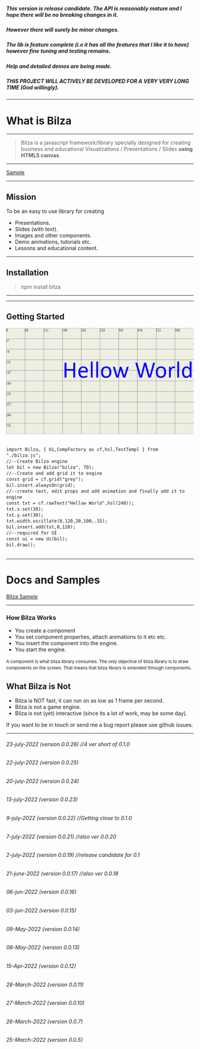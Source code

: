 ##### This version is release candidate. The API is reasonably mature and I hope there will be no breaking changes in it.
##### However there will surely be minor changes.
##### The lib is feature complete (i.e it has all the features that I like it to have) however fine tuning and testing remains.
##### Help and detailed demos are being made.
##### THIS PROJECT WILL ACTIVELY BE DEVELOPED FOR A VERY VERY LONG TIME (God willingly).
---

# What is Bilza

---
> Bilza is a javascript framework/library specially designed for creating business and educational Visualizations / Presentations / Slides <strong>using HTML5 canvas</strong>.
---

<a href="https://skillzaa.github.io/bilzaDocs/">Sample</a>

---
## Mission
To be an easy to use library for creating 
- Presentations.
- Slides (with text).
- Images and other components.
- Demo animations, tutorials etc.
- Lessons and educational content.

---
## Installation

> npm install bilza

---
---
## Getting Started
![alt text](./docs/hello.png "Title")
<pre>
<code>
import Bilza, { Ui,CompFactory as cf,hsl,TextTempl } from "./bilza.js";
//--Create Bilza engine
let bil = new Bilza("bilza", 70);
//--Create and add grid it to engine
const grid = cf.grid("grey");
bil.insert.alwaysOn(grid);
//--create text, edit props and add animation and finally add it to engine
const txt = cf.rawText("Hellow World",hsl(240));
txt.x.set(30);
txt.y.set(30);
txt.width.oscillate(0,120,20,100,.15);
bil.insert.add(txt,0,120);
//--required for UI
const ui = new Ui(bil);
bil.draw(); 
</code>
</pre>
---
# Docs and Samples 
<a href="https://skillzaa.github.io/bilzaDocs/">Bilza Sample</a>

---

### How Bilza Works
+ You create a component
+ You set component properties, attach animations to it etc etc.
+ You insert the component into the engine.
+ You start the engine.

<small> A component is what bilza library consumes. The only objective of bilza library is to draw components on the screen. That means that bilza library is extended through components.</small>

## What Bilza is Not

 - Bilza is NOT fast, it can run on as low as 1 frame per second.
 - Bilza is not a game engine.
 - Bilza is not (yet) interactive (since its a lot of work, may be some day).


If you want to be in touch or send me a bug report please use github issues.

-----
###### 23-july-2022   (version 0.0.26) //4 ver short of 0.1.0 
###### 22-july-2022   (version 0.0.25) 
###### 20-july-2022   (version 0.0.24) 
###### 13-july-2022   (version 0.0.23) 
###### 9-july-2022   (version 0.0.22) //Getting close to 0.1.0
###### 7-july-2022   (version 0.0.21) //also ver 0.0.20
###### 2-july-2022   (version 0.0.19) //release candidate for 0.1
###### 21-june-2022   (version 0.0.17) //also ver 0.0.18
###### 06-jun-2022   (version 0.0.16)
###### 03-jun-2022   (version 0.0.15)
###### 09-May-2022   (version 0.0.14)
###### 08-May-2022   (version 0.0.13)
###### 15-Apr-2022   (version 0.0.12)
###### 28-March-2022 (version 0.0.11)
###### 27-March-2022 (version 0.0.10)
###### 26-March-2022 (version 0.0.7)
###### 25-March-2022 (version 0.0.5)



